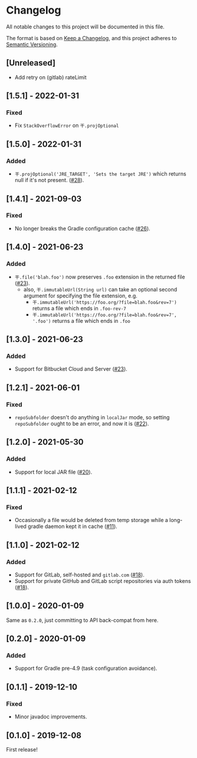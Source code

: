 # Changelog
All notable changes to this project will be documented in this file.

The format is based on [Keep a Changelog](https://keepachangelog.com/en/1.0.0/),
and this project adheres to [Semantic Versioning](https://semver.org/spec/v2.0.0.html).

## [Unreleased]
- Add retry on (gitlab) rateLimit

## [1.5.1] - 2022-01-31
### Fixed
- Fix `StackOverflowError` on `干.projOptional`

## [1.5.0] - 2022-01-31
### Added
- `干.projOptional('JRE_TARGET', 'Sets the target JRE')` which returns null if it's not present. ([#28](https://github.com/diffplug/blowdryer/pull/28)).

## [1.4.1] - 2021-09-03
### Fixed
- No longer breaks the Gradle configuration cache ([#26](https://github.com/diffplug/blowdryer/pull/26)).

## [1.4.0] - 2021-06-23
### Added
- `干.file('blah.foo')` now preserves `.foo` extension in the returned file ([#23](https://github.com/diffplug/blowdryer/pull/23)).
  - also, `干.immutableUrl(String url)` can take an optional second argument for specifying the file extension, e.g.
    - `干.immutableUrl('https://foo.org/?file=blah.foo&rev=7')` returns a file which ends in `.foo-rev-7`
    - `干.immutableUrl('https://foo.org/?file=blah.foo&rev=7', '.foo')` returns a file which ends in `.foo`

## [1.3.0] - 2021-06-23
### Added
- Support for Bitbucket Cloud and Server ([#23](https://github.com/diffplug/blowdryer/pull/23)).

## [1.2.1] - 2021-06-01
### Fixed
- `repoSubfolder` doesn't do anything in `localJar` mode, so setting `repoSubfolder` ought to be an error, and now it is ([#22](https://github.com/diffplug/blowdryer/pull/22)).

## [1.2.0] - 2021-05-30
### Added
- Support for local JAR file ([#20](https://github.com/diffplug/blowdryer/pull/20)).

## [1.1.1] - 2021-02-12
### Fixed
- Occasionally a file would be deleted from temp storage while a long-lived gradle daemon kept it in cache ([#11](https://github.com/diffplug/blowdryer/pull/18)).

## [1.1.0] - 2021-02-12
### Added
- Support for GitLab, self-hosted and `gitlab.com` ([#18](https://github.com/diffplug/blowdryer/pull/18)).
- Support for private GitHub and GitLab script repositories via auth tokens ([#18](https://github.com/diffplug/blowdryer/pull/18)).

## [1.0.0] - 2020-01-09
Same as `0.2.0`, just committing to API back-compat from here.

## [0.2.0] - 2020-01-09
### Added
- Support for Gradle pre-4.9 (task configuration avoidance).

## [0.1.1] - 2019-12-10
### Fixed
- Minor javadoc improvements.

## [0.1.0] - 2019-12-08
First release!
